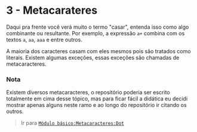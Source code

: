 # 3 - Metacarateres
Daqui pra frente você verá muito o termo "casar", entenda isso como algo combinante ou resultante.
Por exemplo, a expressão `a+` combina com os textos `a`, `aa`, `aaa` e entre outros.

A maioria dos caracteres casam com eles mesmos pois são tratados como literais. Existem algumas exceções, essas exceções são chamadas de metacaracteres.

### Nota
Existem diversos metacaracteres, o repositório poderia ser escrito totalmente em cima desse tópico, mas para ficar fácil a didática eu decidi mostrar apenas alguns neste ramo e ao longo do repositório ir citando os outros.

> Ir para [`Módulo básico:Metacaracteres:Dot`](dot.md)
